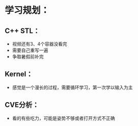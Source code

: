 # 学习规划：

## C++ STL：

- 视频还有3、4个容器没看完
- 需要自己重写一遍
- 争取暑假前补完

## Kernel：

- 感觉是一个漫长的过程，需要循环学习，第一次学以输入为主

## CVE分析：

- 看的有些吃力，可能是姿势不够或者打开方式不正确